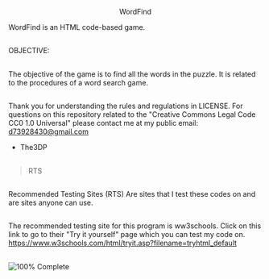 <p align="center"> WordFind

WordFind is an HTML code-based game.
##
OBJECTIVE:
##
The objective of the game is to find all the words in the puzzle.
It is related to the procedures of a word search game.
##
Thank you for understanding the rules and regulations in LICENSE.
For questions on this repository related to the "Creative Commons Legal Code
CC0 1.0 Universal" please contact me at my public email:
d73928430@gmail.com

- The3DP
##
>RTS
##
Recommended Testing Sites (RTS) 
Are sites that I test these codes on
and are sites anyone can use.
##
The recommended testing site for this 
program is ww3schools.
Click on this link to go to 
their "Try it yourself" page which
you can test my code on.
https://www.w3schools.com/html/tryit.asp?filename=tryhtml_default
##
![100% Complete](https://img.shields.io/badge/Progress-100%25-darkgreen)
